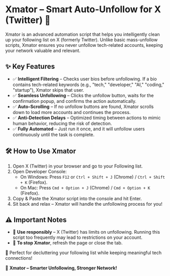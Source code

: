 # Xmator – Smart Auto-Unfollow for X (Twitter) 🚀

Xmator is an advanced automation script that helps you intelligently clean up your following list on X (formerly Twitter). Unlike basic mass-unfollow scripts, Xmator ensures you never unfollow tech-related accounts, keeping your network valuable and relevant.

## ✨ Key Features

- ✅ **Intelligent Filtering** – Checks user bios before unfollowing. If a bio contains tech-related keywords (e.g., "tech," "developer," "AI," "coding," "startup"), Xmator skips that user.
- ✅ **Seamless Unfollowing** – Clicks the unfollow button, waits for the confirmation popup, and confirms the action automatically.
- ✅ **Auto-Scrolling** – If no unfollow buttons are found, Xmator scrolls down to load more accounts and continues the process.
- ✅ **Anti-Detection Delays** – Optimized timing between actions to mimic human behavior, reducing the risk of detection.
- ✅ **Fully Automated** – Just run it once, and it will unfollow users continuously until the task is complete.

## 🛠 How to Use Xmator

1. Open X (Twitter) in your browser and go to your Following list.
2. Open Developer Console:
    - On Windows: Press `F12` or `Ctrl + Shift + J` (Chrome) / `Ctrl + Shift + K` (Firefox).
    - On Mac: Press `Cmd + Option + J` (Chrome) / `Cmd + Option + K` (Firefox).
3. Copy & Paste the Xmator script into the console and hit Enter.
4. Sit back and relax – Xmator will handle the unfollowing process for you!

## ⚠️ Important Notes

- 🚨 **Use responsibly** – X (Twitter) has limits on unfollowing. Running this script too frequently may lead to restrictions on your account.
- 🛑 **To stop Xmator**, refresh the page or close the tab.

📌 Perfect for decluttering your following list while keeping meaningful tech connections!

🚀 **Xmator – Smarter Unfollowing, Stronger Network!**